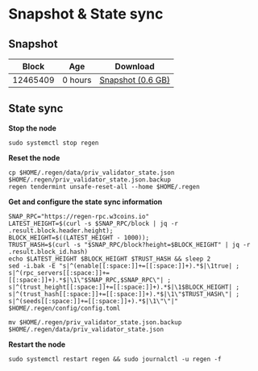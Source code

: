 # Snapshot & State sync

## Snapshot

|     Block   |     Age     |   Download  |
| ----------- | ----------- | ----------- |
|   12465409   |  0 hours | [Snapshot (0.6 GB)](https://s3.eu-central-1.amazonaws.com/w3coins.io/snapshots/regen-mainnet/regen_snapsot_latest.tar.lz4)  |

## State sync

**Stop the node**

```
sudo systemctl stop regen
```

**Reset the node**

```
cp $HOME/.regen/data/priv_validator_state.json $HOME/.regen/priv_validator_state.json.backup
regen tendermint unsafe-reset-all --home $HOME/.regen
```

**Get and configure the state sync information**

```
SNAP_RPC="https://regen-rpc.w3coins.io"
LATEST_HEIGHT=$(curl -s $SNAP_RPC/block | jq -r .result.block.header.height);
BLOCK_HEIGHT=$((LATEST_HEIGHT - 1000));
TRUST_HASH=$(curl -s "$SNAP_RPC/block?height=$BLOCK_HEIGHT" | jq -r .result.block_id.hash) 
echo $LATEST_HEIGHT $BLOCK_HEIGHT $TRUST_HASH && sleep 2
sed -i.bak -E "s|^(enable[[:space:]]+=[[:space:]]+).*$|\1true| ;
s|^(rpc_servers[[:space:]]+=[[:space:]]+).*$|\1\"$SNAP_RPC,$SNAP_RPC\"| ;
s|^(trust_height[[:space:]]+=[[:space:]]+).*$|\1$BLOCK_HEIGHT| ;
s|^(trust_hash[[:space:]]+=[[:space:]]+).*$|\1\"$TRUST_HASH\"| ;
s|^(seeds[[:space:]]+=[[:space:]]+).*$|\1\"\"|" $HOME/.regen/config/config.toml
```

```
mv $HOME/.regen/priv_validator_state.json.backup $HOME/.regen/data/priv_validator_state.json
```

**Restart the node**

```
sudo systemctl restart regen && sudo journalctl -u regen -f
```
